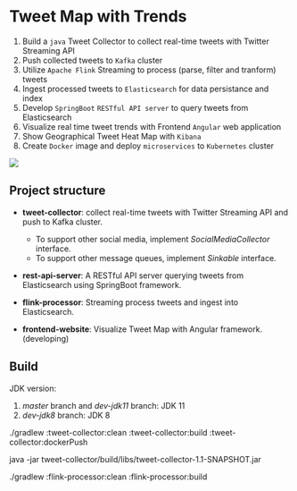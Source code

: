 # Tweet Map with Trends

1. Build a `java` Tweet Collector to collect real-time tweets with Twitter Streaming API
2. Push collected tweets to `Kafka` cluster
3. Utilize `Apache Flink` Streaming to process (parse, filter and tranform) tweets
4. Ingest processed tweets to `Elasticsearch` for data persistance and index
5. Develop `SpringBoot` `RESTful API server` to query tweets from Elasticsearch 
6. Visualize real time tweet trends with Frontend `Angular` web application
7. Show Geographical Tweet Heat Map with `Kibana`
8. Create `Docker` image and deploy `microservices` to `Kubernetes` cluster

![](TweetMap-Architecture.png)


## Project structure
- **tweet-collector**: collect real-time tweets with Twitter Streaming API and push to Kafka cluster. 
  - To support other social media, implement *SocialMediaCollector* interface.
  - To support other message queues, implement *Sinkable* interface.
  
- **rest-api-server**: A RESTful API server querying tweets from Elasticsearch using SpringBoot framework.
- **flink-processor**: Streaming process tweets and ingest into Elasticsearch.
- **frontend-website**: Visualize Tweet Map with Angular framework. (developing)

## Build

JDK version:
1. *master* branch and *dev-jdk11* branch: JDK 11
2. *dev-jdk8* branch: JDK 8

./gradlew :tweet-collector:clean :tweet-collector:build :tweet-collector:dockerPush

java -jar tweet-collector/build/libs/tweet-collector-1.1-SNAPSHOT.jar

./gradlew :flink-processor:clean :flink-processor:build


